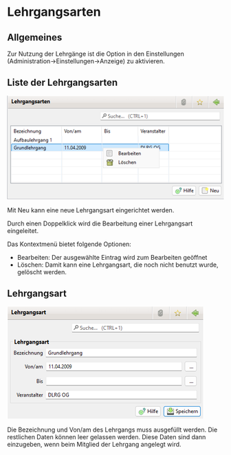 # Lehrgangsarten

## Allgemeines

Zur Nutzung der Lehrgänge ist die Option in den Einstellungen (Administration->Einstellungen->Anzeige) zu aktivieren.

## Liste der Lehrgangsarten

![](../../../v3.1.x/administration/mitglieder/img/Lehrgangsarten.png)

Mit Neu kann eine neue Lehrgangsart eingerichtet werden.

Durch einen Doppelklick wird die Bearbeitung einer Lehrgangsart eingeleitet.

Das Kontextmenü bietet folgende Optionen:

* Bearbeiten: Der ausgewählte Eintrag wird zum Bearbeiten geöffnet
* Löschen: Damit kann eine Lehrgangsart, die noch nicht benutzt wurde, gelöscht werden.

## Lehrgangsart

![](../../../v3.1.x/administration/mitglieder/img/Lehrgangsart.png)

Die Bezeichnung und Von/am des Lehrgangs muss ausgefüllt werden. Die restlichen Daten können leer gelassen werden. Diese Daten sind dann einzugeben, wenn beim Mitglied der Lehrgang angelegt wird.
